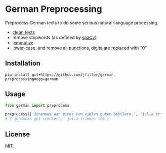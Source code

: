 # German Preprocessing

Preprocess German texts to do some serious natural-language processing.

-   [clean texts](https://github.com/jfilter/clean-text)
-   remove stopwords (as defined by [spaCy](https://github.com/explosion/spaCy/blob/master/spacy/lang/de/stop_words.py))
-   [lemmatize](https://github.com/jfilter/german-lemmatizer)
-   lower-case, and remove all punctions, digits are replaced with "0"

## Installation

`pip install git+https://github.com/jfilter/german-preprocessing#egg=german`

## Usage

```python
from german import preprocess

preprocess(['Johannes war einer von vielen guten Schülern.', 'Julia trinkt gern Tee.'], remove_stop=True)
# ['johannes gut schüler', 'julia trinken tee']
```

## License

MIT.
